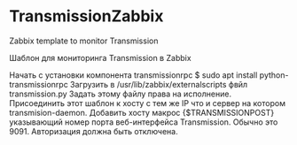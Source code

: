 # TransmissionZabbix
Zabbix template to monitor Transmission

Шаблон для мониторинга Transmission в Zabbix

Начать с установки компонента transmissionrpc
$ sudo apt install python-transmissionrpc
Загрузить в /usr/lib/zabbix/externalscripts фвйл transmission.py
Задать этому файлу права на исполнение.
Присоединить этот шаблон к хосту с тем же IP что и сервер на котором transmision-daemon.
Добавить хосту макрос {$TRANSMISSIONPOST} указывающий номер порта веб-интерфейса Transmission. Обычно это 9091. Авторизация должна быть отключена.
